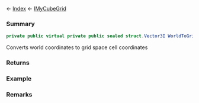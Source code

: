 ← [Index](Api-Index) ← [IMyCubeGrid](VRage.Game.ModAPI.Ingame.IMyCubeGrid)

### Summary

```csharp
private public virtual private public sealed struct.Vector3I WorldToGridInteger(private public sealed struct.Vector3D coords)
```

Converts world coordinates to grid space cell coordinates

### Returns

### Example

### Remarks

